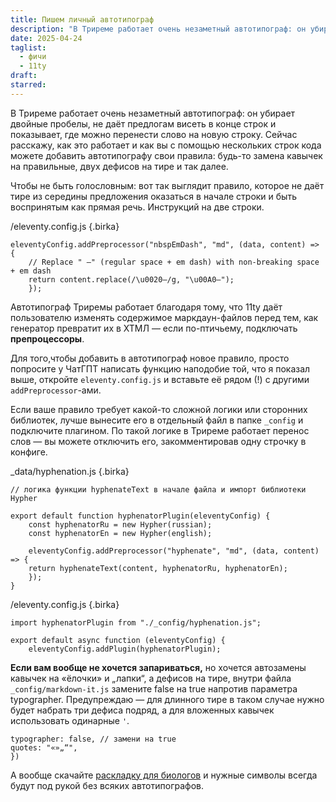 ```yaml
---
title: Пишем личный автотипограф
description: "В Триреме работает очень незаметный автотипограф: он убирает двойные пробелы, не даёт предлогам висеть в конце строк и показывает, где можно перенести слово. С помощью нескольких строчек кода вы можете дописать в него свои правила — в этой заметке расскажу, как."
date: 2025-04-24
taglist:
  - фичи
  - 11ty
draft: 
starred:
---
```

В Триреме работает очень незаметный автотипограф: он убирает двойные пробелы, не даёт предлогам висеть в конце строк и показывает, где можно перенести слово на новую строку. Сейчас расскажу, как это работает и как вы с помощью нескольких строк кода можете добавить автотипографу свои правила: будь-то замена кавычек на правильные, двух дефисов на тире и так далее.

Чтобы не быть голословным: вот так выглядит правило, которое не даёт тире из середины предложения оказаться в начале строки и быть воспринятым как прямая речь. Инструкций на две строки.

/eleventy.config.js {.birka}
```
eleventyConfig.addPreprocessor("nbspEmDash", "md", (data, content) => {
	// Replace " —" (regular space + em dash) with non-breaking space + em dash
	return content.replace(/\u0020—/g, "\u00A0—");
	});
```

Автотипограф Триремы работает благодаря тому, что 11ty даёт пользователю изменять содержимое маркдаун-файлов перед тем, как генератор превратит их в ХТМЛ — если по-птичьему, подключать **препроцессоры**.

Для того,чтобы добавить в автотипограф новое правило, просто попросите у ЧатГПТ написать функцию наподобие той, что я показал выше, откройте `eleventy.config.js` и вставьте её рядом (!) с другими `addPreprocessor`-ами.

Если ваше правило требует какой-то сложной логики или сторонних библиотек, лучше вынесите его в отдельный файл в папке `_config` и подключите плагином. По такой логике в Триреме работает перенос слов — вы можете отключить его, закомментировав одну строчку в конфиге.

\_data/hyphenation.js {.birka}
```
// логика функции hyphenateText в начале файла и импорт библиотеки Hypher

export default function hyphenatorPlugin(eleventyConfig) {
	const hyphenatorRu = new Hypher(russian);
	const hyphenatorEn = new Hypher(english);
	
	eleventyConfig.addPreprocessor("hyphenate", "md", (data, content) => {
	return hyphenateText(content, hyphenatorRu, hyphenatorEn);
	}); 
}
```

/eleventy.config.js {.birka}
```
import hyphenatorPlugin from "./_config/hyphenation.js";

export default async function (eleventyConfig) {
	eleventyConfig.addPlugin(hyphenatorPlugin); 
``` 

**Eсли вам вообще не хочется запариваться,** но хочется автозамены кавычек на «ёлочки» и „лапки“, а дефисов на тире, внутри файла `_config/markdown-it.js`  замените false на true напротив параметра typographer. Предупреждаю — для длинного тире в таком случае нужно будет набрать три дефиса подряд, а для вложенных кавычек использовать одинарные `'`.

```
typographer: false, // замени на true
quotes: "«»„“",     
})
```

А вообще скачайте [раскладку для биологов](https://magvag.ru/layout/) и нужные символы всегда будут под рукой без всяких автотипографов.